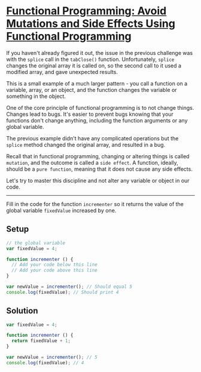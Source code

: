 # [Functional Programming: Avoid Mutations and Side Effects Using Functional Programming](https://learn.freecodecamp.org/javascript-algorithms-and-data-structures/functional-programming/avoid-mutations-and-side-effects-using-functional-programming)

If you haven't already figured it out, the issue in the previous challenge was with the `splice` call in the `tabClose()` function. Unfortunately, `splice` changes the original array it is called on, so the second call to it used a modified array, and gave unexpected results.

This is a small example of a much larger pattern - you call a function on a variable, array, or an object, and the function changes the variable or something in the object.

One of the core principle of functional programming is to not change things. Changes lead to bugs. It's easier to prevent bugs knowing that your functions don't change anything, including the function arguments or any global variable.

The previous example didn't have any complicated operations but the `splice` method changed the original array, and resulted in a bug.

Recall that in functional programming, changing or altering things is called `mutation`, and the outcome is called a `side effect`. A function, ideally, should be a `pure function`, meaning that it does not cause any side effects.

Let's try to master this discipline and not alter any variable or object in our code.

---

Fill in the code for the function `incrementer` so it returns the value of the global variable `fixedValue` increased by one.

## Setup
```js
// the global variable
var fixedValue = 4;

function incrementer () {
  // Add your code below this line
  // Add your code above this line
}

var newValue = incrementer(); // Should equal 5
console.log(fixedValue); // Should print 4
```

## Solution
```js
var fixedValue = 4;

function incrementer () {
  return fixedValue + 1;
}

var newValue = incrementer(); // 5
console.log(fixedValue); // 4
````